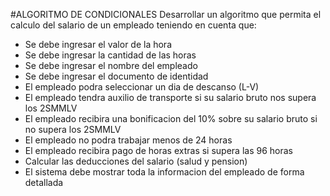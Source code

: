 #ALGORITMO DE CONDICIONALES
Desarrollar un algoritmo que permita el calculo del salario de un empleado teniendo en cuenta que:
- Se debe ingresar el valor de la hora
- Se debe ingresar la cantidad de las horas
- Se debe ingresar el nombre del empleado
- Se debe ingresar el documento de identidad
- El empleado podra seleccionar un dia de descanso (L-V)
- El empleado tendra auxilio de transporte si su salario bruto nos supera los 2SMMLV
- El empleado recibira una bonificacion del 10% sobre su salario bruto si no supera los 2SMMLV
- El empleado no podra trabajar menos de 24 horas
- El empleado recibira pago de horas extras si supera las 96 horas
- Calcular las deducciones del salario (salud y pension)
- El sistema debe mostrar toda la informacion del empleado de forma detallada